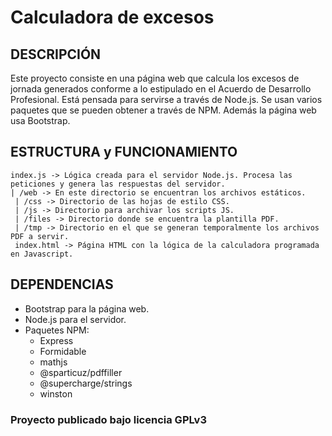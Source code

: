 # Calculadora de excesos

## DESCRIPCIÓN
Este proyecto consiste en una página web que calcula los excesos de jornada generados conforme a lo estipulado en el Acuerdo de Desarrollo Profesional.
Está pensada para servirse a través de Node.js. Se usan varios paquetes que se pueden obtener a través de NPM. Además la página web usa Bootstrap.


## ESTRUCTURA y FUNCIONAMIENTO
```
index.js -> Lógica creada para el servidor Node.js. Procesa las peticiones y genera las respuestas del servidor.
| /web -> En este directorio se encuentran los archivos estáticos.
 | /css -> Directorio de las hojas de estilo CSS.
 | /js -> Directorio para archivar los scripts JS.
 | /files -> Directorio donde se encuentra la plantilla PDF.
 | /tmp -> Directorio en el que se generan temporalmente los archivos PDF a servir.
 index.html -> Página HTML con la lógica de la calculadora programada en Javascript.
 ```
 
 
## DEPENDENCIAS
- Bootstrap para la página web.
- Node.js para el servidor.
- Paquetes NPM:
  - Express
  - Formidable
  - mathjs
  - @sparticuz/pdffiller
  - @supercharge/strings
  - winston
  
  
### Proyecto publicado bajo licencia GPLv3
